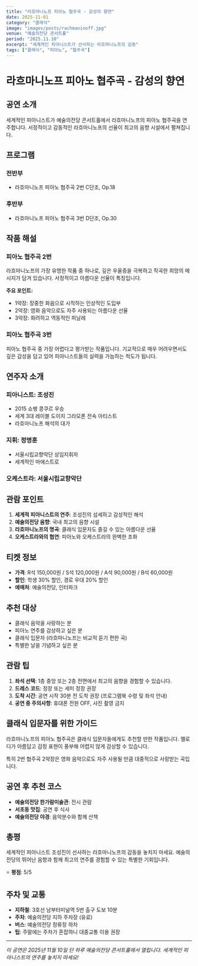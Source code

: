 ```yaml
---
title: "라흐마니노프 피아노 협주곡 - 감성의 향연"
date: 2025-11-01
category: "클래식"
image: "images/posts/rachmaninoff.jpg"
venue: "예술의전당 콘서트홀"
period: "2025.11.10"
excerpt: "세계적인 피아니스트가 선사하는 라흐마니노프의 감동"
tags: ["클래식", "피아노", "협주곡"]
---
```


# 라흐마니노프 피아노 협주곡 - 감성의 향연

## 공연 소개

세계적인 피아니스트가 예술의전당 콘서트홀에서 라흐마니노프의 피아노 협주곡을 연주합니다. 서정적이고 감동적인 라흐마니노프의 선율이 최고의 음향 시설에서 펼쳐집니다.

## 프로그램

### 전반부
- 라흐마니노프 피아노 협주곡 2번 C단조, Op.18

### 후반부
- 라흐마니노프 피아노 협주곡 3번 D단조, Op.30

## 작품 해설

### 피아노 협주곡 2번
라흐마니노프의 가장 유명한 작품 중 하나로, 깊은 우울증을 극복하고 작곡한 희망의 메시지가 담겨 있습니다. 서정적이고 아름다운 선율이 특징입니다.

**주요 포인트:**
- 1악장: 장중한 화음으로 시작하는 인상적인 도입부
- 2악장: 영화 음악으로도 자주 사용되는 아름다운 선율
- 3악장: 화려하고 역동적인 피날레

### 피아노 협주곡 3번
피아노 협주곡 중 가장 어렵다고 평가받는 작품입니다. 기교적으로 매우 어려우면서도 깊은 감성을 담고 있어 피아니스트들의 실력을 가늠하는 척도가 됩니다.

## 연주자 소개

### 피아니스트: 조성진
- 2015 쇼팽 콩쿠르 우승
- 세계 3대 레이블 도이치 그라모폰 전속 아티스트
- 라흐마니노프 해석의 대가

### 지휘: 정명훈
- 서울시립교향악단 상임지휘자
- 세계적인 마에스트로

### 오케스트라: 서울시립교향악단

## 관람 포인트

1. **세계적 피아니스트의 연주**: 조성진의 섬세하고 감성적인 해석
2. **예술의전당 음향**: 국내 최고의 음향 시설
3. **라흐마니노프의 명곡**: 클래식 입문자도 즐길 수 있는 아름다운 선율
4. **오케스트라와의 협연**: 피아노와 오케스트라의 완벽한 조화

## 티켓 정보

- **가격**: R석 150,000원 / S석 120,000원 / A석 90,000원 / B석 60,000원
- **할인**: 학생 30% 할인, 경로 우대 20% 할인
- **예매처**: 예술의전당, 인터파크

## 추천 대상

- 클래식 음악을 사랑하는 분
- 피아노 연주를 감상하고 싶은 분
- 클래식 입문자 (라흐마니노프는 비교적 듣기 편한 곡)
- 특별한 날을 기념하고 싶은 분

## 관람 팁

1. **좌석 선택**: 1층 중앙 또는 2층 전면에서 최고의 음향을 경험할 수 있습니다.
2. **드레스 코드**: 정장 또는 세미 정장 권장
3. **도착 시간**: 공연 시작 30분 전 도착 권장 (프로그램북 수령 및 좌석 안내)
4. **공연 중 주의사항**: 휴대폰 전원 OFF, 사진 촬영 금지

## 클래식 입문자를 위한 가이드

라흐마니노프의 피아노 협주곡은 클래식 입문자들에게도 추천할 만한 작품입니다. 멜로디가 아름답고 감정 표현이 풍부해 어렵지 않게 감상할 수 있습니다.

특히 2번 협주곡 2악장은 영화 음악으로도 자주 사용될 만큼 대중적으로 사랑받는 곡입니다.

## 공연 후 추천 코스

- **예술의전당 한가람미술관**: 전시 관람
- **서초동 맛집**: 공연 후 식사
- **예술의전당 야경**: 음악분수와 함께 산책

## 총평

세계적인 피아니스트 조성진이 선사하는 라흐마니노프의 감동을 놓치지 마세요. 예술의전당의 뛰어난 음향과 함께 최고의 연주를 경험할 수 있는 특별한 기회입니다.

⭐️ **평점**: 5/5

## 주차 및 교통

- **지하철**: 3호선 남부터미널역 5번 출구 도보 10분
- **주차**: 예술의전당 지하 주차장 (유료)
- **버스**: 예술의전당 정류장 하차
- **팁**: 주말에는 주차가 혼잡하니 대중교통 이용 권장

---

*이 공연은 2025년 11월 10일 단 하루 예술의전당 콘서트홀에서 열립니다. 세계적인 피아니스트의 연주를 놓치지 마세요!*

